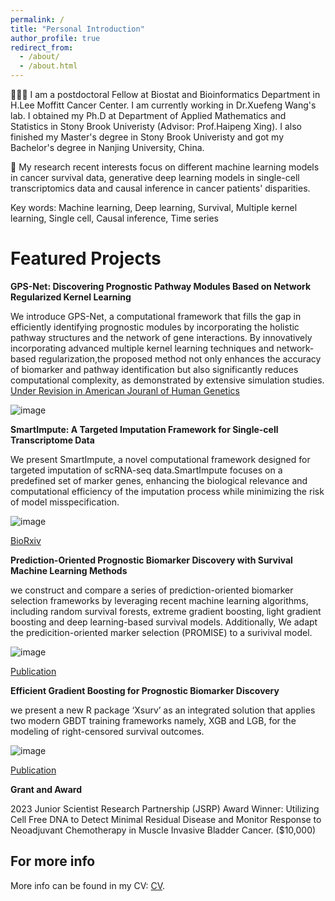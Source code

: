 ```yaml
---
permalink: /
title: "Personal Introduction"
author_profile: true
redirect_from: 
  - /about/
  - /about.html
---
```


👨🏻‍💻 I am a postdoctoral Fellow at Biostat and Bioinformatics Department in H.Lee Moffitt Cancer Center. I am currently working in Dr.Xuefeng Wang's lab. 
   I obtained my Ph.D at Department of Applied Mathematics and Statistics in Stony Brook Univeristy (Advisor: Prof.Haipeng Xing). I also finished my Master's 
   degree in Stony Brook Univeristy and got my Bachelor's degree in Nanjing University, China.

🔬 My research recent interests focus on different machine learning models in cancer survival data, generative deep learning models in single-cell transcriptomics data
   and causal inference in cancer patients' disparities.
   
Key words: Machine learning, Deep learning, Survival, Multiple kernel learning, Single cell, Causal inference, Time series 

Featured Projects
======
**GPS-Net: Discovering Prognostic Pathway Modules Based on Network Regularized Kernel Learning**

We introduce GPS-Net, a computational framework that fills the gap in efficiently identifying prognostic  modules by incorporating 
the holistic pathway structures and the network of gene interactions. By innovatively incorporating advanced multiple kernel learning techniques and network-based 
regularization,the proposed method not only enhances the accuracy of biomarker and pathway identification but also significantly reduces computational complexity, 
as demonstrated by extensive simulation studies.
[Under Revision in American Jouranl of Human Genetics]()

![image](https://github.com/user-attachments/assets/5391eb13-d817-4ea2-9fb1-62d247ce9940)


**SmartImpute: A Targeted Imputation Framework for Single-cell Transcriptome Data**

We present SmartImpute, a novel computational framework designed for targeted imputation of scRNA-seq data.SmartImpute focuses on a predefined set of marker genes,
enhancing the biological relevance and computational efficiency of the imputation process while minimizing the risk of model misspecification.

![image](https://github.com/user-attachments/assets/87bbaff2-bb77-4ac6-a5a6-d7fe45544b5e)


[BioRxiv](https://)

**Prediction-Oriented Prognostic Biomarker Discovery with Survival Machine Learning Methods**

we construct and compare a series of prediction-oriented biomarker selection frameworks by leveraging recent machine learning algorithms,
including random survival forests, extreme gradient boosting, light gradient boosting and deep learning-based survival models. Additionally,
We adapt the predicition-oriented marker selection (PROMISE) to a surivival model.

![image](https://github.com/user-attachments/assets/61c69ea7-f145-409a-9691-e1231e30897a)

[Publication](https://academic.oup.com/nargab/article/5/2/lqad055/7199343)

**Efficient Gradient Boosting for Prognostic Biomarker Discovery**

we present a new R package ‘Xsurv’ as an integrated solution that applies two modern GBDT training frameworks namely, XGB and LGB, for the modeling 
of right-censored survival outcomes.

![image](https://github.com/user-attachments/assets/b9c588c0-beff-49a5-8724-38cbff4dd565)


[Publication](https://academic.oup.com/bioinformatics/article/38/6/1631/6493225)

**Grant and Award**

2023 Junior Scientist Research Partnership (JSRP) Award Winner: Utilizing Cell Free DNA to Detect Minimal Residual Disease and Monitor Response to Neoadjuvant Chemotherapy in Muscle Invasive Bladder Cancer. ($10,000)

For more info
------
More info can be found in my CV: [CV](https://github.com/topycyao.io/SY//cv/). 
